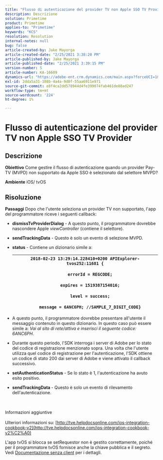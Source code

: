 ```yaml
---
title: "Flusso di autenticazione del provider TV non Apple SSO TV Provider"
description: Descrizione
solution: Primetime
product: Primetime
applies-to: "Primetime"
keywords: "KCS"
resolution: Resolution
internal-notes: null
bug: false
article-created-by: Jake Mayorga
article-created-date: "2/25/2021 3:38:20 PM"
article-published-by: Jake Mayorga
article-published-date: "2/25/2021 3:39:15 PM"
version-number: 5
article-number: KA-16609
dynamics-url: "https://adobe-ent.crm.dynamics.com/main.aspx?forceUCI=1&pagetype=entityrecord&etn=knowledgearticle&id=db2e6d7c-7f77-eb11-a812-000d3a37d0c6"
exl-id: 2dda5a31-108b-4a4a-9d0f-55aa6911e971
source-git-commit: e8f4ca2dd578944d4fe399074fab461de88ad247
workflow-type: tm+mt
source-wordcount: '224'
ht-degree: 1%

---
```


# Flusso di autenticazione del provider TV non Apple SSO TV Provider

## Descrizione

<b>Obiettivo</b>
Come gestire il flusso di autenticazione quando un provider Pay-TV (MVPD) non supportato da Apple SSO è selezionato dal selettore MVPD?


<b>Ambiente</b>
iOS/ tvOS


## Risoluzione

<b>Passaggi</b>
Dopo che l&#39;utente seleziona un provider TV non supportato, l&#39;app del programmatore riceve i seguenti callback:

- <b>dismissTvProviderDialog</b> - A questo punto, il programmatore dovrebbe nascondere Apple *viewController* (contiene il selettore).
- <b>sendTrackingData</b> - Questo è solo un evento di selezione MVPD.
- <b>status</b> - Contiene un dizionario simile a:

   | `2018-02-23 13:29:14.228410+0200 APIExplorer-tvos252:11681 {`<br><br>`    errorId = REGCODE;`<br><br>`    expires = 1519387154016;`<br><br>`    level = success;`<br><br>`    message = 6ANC6PH; //SAMPLE_7_DIGIT_CODE}` |
   | --- |


- A questo punto, il programmatore dovrebbe presentare all&#39;utente il messaggio contenuto in questo dizionario. In questo caso può essere simile a: *Vai al sito di rete/attiva e inserisci il seguente codice: 6ANC6PH*.
- Durante questo periodo, l&#39;SDK interroga i server di Adobe per lo stato del codice di registrazione menzionato sopra. Una volta che l&#39;utente utilizza quel codice di registrazione per l&#39;autenticazione, l&#39;SDK ottiene un codice di stato 200 dai server di Adobe e viene attivato il callback successivo.


- <b>setAuthenticationStatus</b> - Se lo stato è 1, l&#39;autenticazione ha avuto esito positivo.


- <b>sendTrackingData </b>- Questo è solo un evento di rilevamento dell&#39;autenticazione.

<br><br>Informazioni aggiuntive<br><br>
Ulteriori informazioni su: [http://tve.helpdocsonline.com/ios-integration-cookbook-v2](http://tve.helpdocsonline.com/ios-integration-cookbook-v2%C2%A0)

L&#39;app tvOS si blocca se setRequestor non è gestito correttamente, poiché per il programmatore tvOS fornisce anche la chiave pubblica e il segreto. Vedi [Documentazione senza client](http://tve.helpdocsonline.com/clientless-integration-cookbook-v2$create_dev) per i dettagli.
